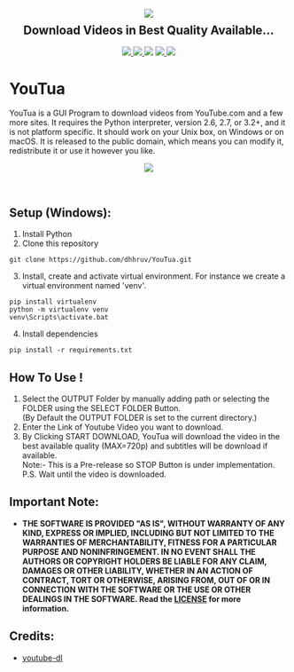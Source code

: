 <p align="center">
  <img src="https://user-images.githubusercontent.com/72680045/103451688-fc129080-4cec-11eb-801d-971c63ca4ba9.png">
  <h2 align="center" style="margin-top: -4px !important;">Download Videos in Best Quality Available...</h2>
  <p align="center">
    <a href="https://github.com/dhhruv/YouTua/blob/master/LICENSE">
      <img src="https://img.shields.io/github/license/dhhruv/YouTua?color=informational">
    </a>
    <a href="https://www.python.org/">
    	<img src="https://img.shields.io/badge/python-v3.8-informational">
    </a>
    <img src="https://img.shields.io/badge/maintainer-dhhruv-informational">
    <a href="https://github.com/dhhruv/YouTua">
    	<img src="https://img.shields.io/github/v/release/dhhruv/YouTua">
    </a>
    <img src="https://img.shields.io/badge/contributions-welcome-informational">
  </p>
</p>

# YouTua

YouTua is a GUI Program to download videos from YouTube.com and a few more sites. It requires the Python interpreter, version 2.6, 2.7, or 3.2+, and it is not platform specific. It should work on your Unix box, on Windows or on macOS. It is released to the public domain, which means you can modify it, redistribute it or use it however you like.

<p align="center">
	<img src="https://user-images.githubusercontent.com/72680045/103451856-34b36980-4cef-11eb-9f8d-231d7654f5ca.PNG">
</p>
<br>

## Setup (Windows):

1. Install Python
2. Clone this repository
```
git clone https://github.com/dhhruv/YouTua.git
```

3. Install, create and activate virtual environment.
For instance we create a virtual environment named 'venv'.
```
pip install virtualenv
python -m virtualenv venv
venv\Scripts\activate.bat
```

4. Install dependencies
```
pip install -r requirements.txt
```


## How To Use !
1. Select the OUTPUT Folder by manually adding path or selecting the FOLDER using the SELECT FOLDER Button.<br>
(By Default the OUTPUT FOLDER is set to the current directory.)
2. Enter the Link of Youtube Video you want to download.
3. By Clicking START DOWNLOAD, YouTua will download the video in the best available quality (MAX=720p) and subtitles will be download if available.<br>
Note:- This is a Pre-release so STOP Button is under implementation.<br>
P.S. Wait until the video is downloaded.

## Important Note:

-	**THE SOFTWARE IS PROVIDED "AS IS", WITHOUT WARRANTY OF ANY KIND, EXPRESS OR IMPLIED, INCLUDING BUT NOT LIMITED TO THE WARRANTIES OF MERCHANTABILITY, FITNESS FOR A PARTICULAR PURPOSE AND NONINFRINGEMENT. IN NO EVENT SHALL THE AUTHORS OR COPYRIGHT HOLDERS BE LIABLE FOR ANY CLAIM, DAMAGES OR OTHER LIABILITY, WHETHER IN AN ACTION OF CONTRACT, TORT OR OTHERWISE, ARISING FROM, OUT OF OR IN CONNECTION WITH THE SOFTWARE OR THE USE OR OTHER DEALINGS IN THE SOFTWARE. Read the [LICENSE](https://github.com/dhhruv/Compresssio-GUI/blob/master/LICENSE) for more information.**

## Credits:
- [youtube-dl](http://ytdl-org.github.io/youtube-dl/download.html)